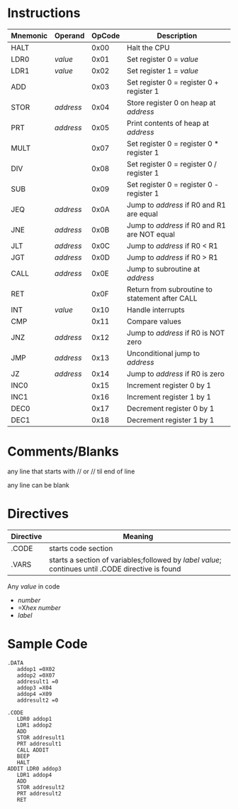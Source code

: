 # Instructions
Mnemonic | Operand | OpCode | Description
-------- | ------- | ------ | -----------
HALT||0x00|Halt the CPU
LDR0|*value*|0x01|Set register 0 = *value*
LDR1|*value*|0x02|Set register 1 = *value*
ADD||0x03|Set register 0 = register 0 + register 1
STOR|*address*|0x04|Store register 0 on heap at *address*
PRT|*address*|0x05|Print contents of heap at *address*
MULT||0x07|Set register 0 = register 0 * register 1
DIV|| 0x08|Set register 0 = register 0 / register 1
SUB||0x09|Set register 0 = register 0 - register 1
JEQ|*address*|0x0A|Jump to *address* if R0 and R1 are equal
JNE|*address*|0x0B|Jump to *address* if R0 and R1 are NOT equal
JLT|*address*|0x0C|Jump to *address* if R0 < R1
JGT|*address*|0x0D|Jump to *address* if R0 > R1
CALL|*address*|0x0E|Jump to subroutine at *address*
RET||0x0F|Return from subroutine to statement after CALL
INT|*value*|0x10|Handle interrupts
CMP||0x11|Compare values
JNZ|*address*|0x12|Jump to *address* if R0 is NOT zero
JMP|*address*|0x13|Unconditional jump to *address*
JZ|*address*|0x14|Jump to *address* if R0 is zero
INC0||0x15|Increment register 0 by 1
INC1||0x16|Increment register 1 by 1
DEC0||0x17|Decrement register 0 by 1
DEC1||0x18|Decrement register 1 by 1

# Comments/Blanks
any line that starts with //
or // til end of line

any line can be blank

# Directives
Directive | Meaning
--------- | -------
.CODE|starts code section
.VARS|starts a section of variables;followed by *label* *value*; continues until .CODE directive is found

Any *value* in code
* *number* 
* =X*hex number* 
* *label*

# Sample Code
```assembly
.DATA
   addop1 =0X02
   addop2 =0X07
   addresult1 =0
   addop3 =X04
   addop4 =X09
   addresult2 =0

.CODE
   LDR0 addop1
   LDR1 addop2 
   ADD
   STOR addresult1
   PRT addresult1
   CALL ADDIT
   BEEP
   HALT
ADDIT LDR0 addop3
   LDR1 addop4
   ADD
   STOR addresult2
   PRT addresult2
   RET
```
